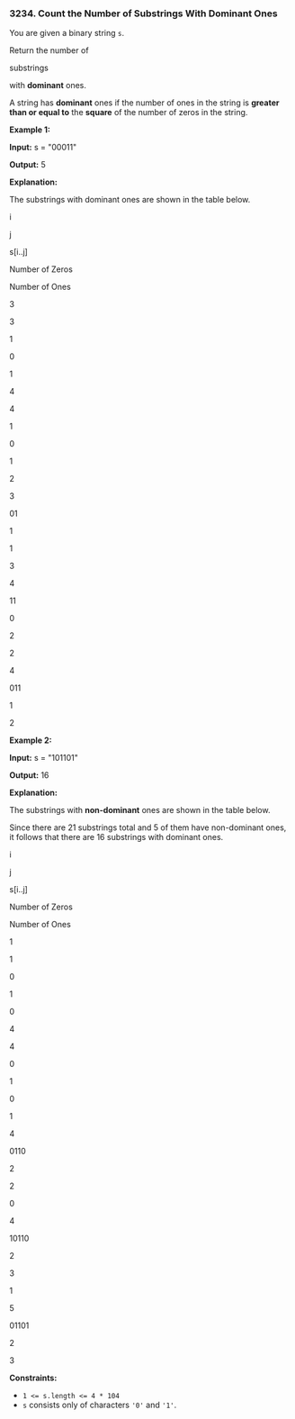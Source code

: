 ### 3234\. Count the Number of Substrings With Dominant Ones

You are given a binary string `s`.

Return the number of

substrings

with **dominant** ones.

A string has **dominant** ones if the number of ones in the string is **greater than or equal to** the **square** of the number of zeros in the string.

**Example 1:**

**Input:** s = "00011"

**Output:** 5

**Explanation:**

The substrings with dominant ones are shown in the table below.

i

j

s\[i..j\]

Number of Zeros

Number of Ones

3

3

1

0

1

4

4

1

0

1

2

3

01

1

1

3

4

11

0

2

2

4

011

1

2

**Example 2:**

**Input:** s = "101101"

**Output:** 16

**Explanation:**

The substrings with **non-dominant** ones are shown in the table below.

Since there are 21 substrings total and 5 of them have non-dominant ones, it follows that there are 16 substrings with dominant ones.

i

j

s\[i..j\]

Number of Zeros

Number of Ones

1

1

0

1

0

4

4

0

1

0

1

4

0110

2

2

0

4

10110

2

3

1

5

01101

2

3

**Constraints:**

*   `1 <= s.length <= 4 * 104`
*   `s` consists only of characters `'0'` and `'1'`.
